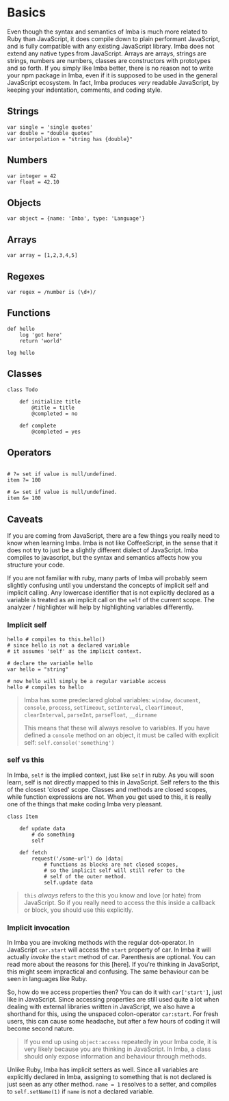 # Basics

Even though the syntax and semantics of Imba is much more related to Ruby than JavaScript, it does compile down to plain performant JavaScript, and is fully compatible with any existing JavaScript library. Imba does not extend any native types from JavaScript. Arrays are arrays, strings are strings, numbers are numbers, classes are constructors with prototypes and so forth. If you simply like Imba better, there is no reason not to write your npm package in Imba, even if it is supposed to be used in the general JavaScript ecosystem. In fact, Imba produces *very* readable JavaScript, by keeping your indentation, comments, and coding style.

## Strings

```imba
var single = 'single quotes'
var double = "double quotes"
var interpolation = "string has {double}"
```

## Numbers

```imba
var integer = 42
var float = 42.10
```

## Objects

```imba
var object = {name: 'Imba', type: 'Language'}
```


## Arrays

```imba
var array = [1,2,3,4,5]
```

## Regexes

```imba
var regex = /number is (\d+)/
```

## Functions

```imba
def hello
    log 'got here'
    return 'world'

log hello
```

## Classes

```imba
class Todo

    def initialize title
        @title = title
        @completed = no

    def complete
        @completed = yes
```

## Operators

```imba

# ?= set if value is null/undefined.
item ?= 100

# &= set if value is null/undefined.
item &= 100

```

## Caveats

If you are coming from JavaScript, there are a few things you really need to know when learning Imba. Imba is not like CoffeeScript, in the sense that it does not try to just be a slightly different dialect of JavaScript. Imba compiles to javascript, but the syntax and semantics affects how you structure your code.

If you are not familiar with ruby, many parts of Imba will probably seem slightly confusing until you understand the concepts of implicit self and implicit calling. Any lowercase identifier that is not explicitly declared as a variable is treated as an implicit call on the `self` of the current scope. The analyzer / highlighter will help by highlighting variables differently.

### Implicit self

```imba
hello # compiles to this.hello()
# since hello is not a declared variable
# it assumes 'self' as the implicit context.
```

```imba
# declare the variable hello
var hello = "string"

# now hello will simply be a regular variable access
hello # compiles to hello
```

> Imba has some predeclared global variables: `window`, `document`, `console`, `process`, `setTimeout`, `setInterval`, `clearTimeout`, `clearInterval`, `parseInt`, `parseFloat`, `__dirname`
> 
> This means that these will always resolve to variables. If you have defined a `console` method on an object, it must be called with explicit self: `self.console('something')`  

### self vs this

In Imba, `self` is the implied context, just like `self` in ruby. As you will soon learn, self is not directly mapped to this in JavaScript. Self refers to the this of the closest 'closed' scope. Classes and methods are closed scopes, while function expressions are not. When you get used to this, it is really one of the things that make coding Imba very pleasant.

```imba
class Item

    def update data
        # do something
        self

    def fetch
        request('/some-url') do |data|
            # functions as blocks are not closed scopes,
            # so the implicit self will still refer to the
            # self of the outer method.
            self.update data

```

> `this` *always* refers to the this you know and love (or hate) from JavaScript. So if you really need to access the this inside a callback or block, you should use this explicitly.

### Implicit invocation

In Imba you are invoking methods with the regular dot-operator. In JavaScript `car.start` will access the `start` property of car. In Imba it will actually *invoke* the `start` method of car. Parenthesis are optional. You can read more about the reasons for this [here]. If you're thinking in JavaScript, this might seem impractical and confusing. The same behaviour can be seen in languages like Ruby.

So, how do we access properties then? You can do it with `car['start']`, just like in JavaScript. Since accessing properties are still used quite a lot when dealing with external libraries written in JavaScript, we also have a shorthand for this, using the unspaced colon-operator `car:start`. For fresh users, this can cause some headache, but after a few hours of coding it will become second nature.

> If you end up using `object:access` repeatedly in your Imba code, it is very likely because you are thinking in JavaScript. In Imba, a class should only expose information and behaviour through methods.

Unlike Ruby, Imba has implicit setters as well. Since all variables are explicitly declared in Imba, assigning to something that is not declared is just seen as any other method. `name = 1` resolves to a setter, and compiles to `self.setName(1)` if `name` is not a declared variable.